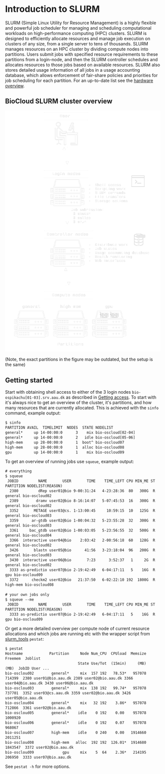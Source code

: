 # Introduction to SLURM
SLURM (Simple Linux Utility for Resource Management) is a highly flexible and powerful job scheduler for managing and scheduling computational workloads on high-performance computing (HPC) clusters. SLURM is designed to efficiently allocate resources and manage job execution on clusters of any size, from a single server to tens of thousands. SLURM manages resources on an HPC cluster by dividing compute nodes into partitions. Users submit jobs with specified resource requirements to these partitions from a login-node, and then the SLURM controller schedules and allocates resources to those jobs based on available resources. SLURM also stores detailed usage information of all jobs in a usage accounting database, which allows enforcement of fair-share policies and priorities for job scheduling for each partition. For an up-to-date list see the [hardware overview](../index.md).

## BioCloud SLURM cluster overview
![SLURM overview](img/slurm-overview-inverted.png)

(Note, the exact partitions in the figure may be outdated, but the setup is the same)

## Getting started
Start with obtaining shell access to either of the 3 login nodes `bio-ospikachu[01-03].srv.aau.dk` as described in [Getting access](../access/ssh.md). To start with it's always nice to get an overview of the cluster, it's partitions, and how many resources that are currently allocated. This is achieved with the `sinfo` command, example output:

```
$ sinfo
PARTITION AVAIL  TIMELIMIT  NODES  STATE NODELIST
general*     up 14-00:00:0      3    mix bio-oscloud[02-04]
general*     up 14-00:00:0      2   idle bio-oscloud[05-06]
high-mem     up 28-00:00:0      1  boot^ bio-oscloud07
high-mem     up 28-00:00:0      1  alloc bio-oscloud08
gpu          up 14-00:00:0      1    mix bio-oscloud09
```

To get an overview of running jobs use `squeue`, example output:
```
# everything
$ squeue
 JOBID         NAME       USER       TIME    TIME_LEFT CPU MIN_ME ST PARTITION NODELIST(REASON)
  2380         dRep user01@bio 9-00:31:24   4-23:28:36  80   300G  R   general bio-oscloud02
  2389        dramv user02@bio 8-16:14:07   5-07:45:53  16   300G  R   general bio-oscloud02
  3352       METAGE user03@cs. 1-13:00:45     10:59:15  10   125G  R   general bio-oscloud03
  3359      ar-gtdb user02@bio 1-00:04:32   5-23:55:28  32   300G  R   general bio-oscloud03
  3361     bac_gtdb user02@bio 1-00:03:05   5-23:56:55  32   500G  R   general bio-oscloud04
  3366  interactive user04@bio    2:03:42   2-00:56:18  60   128G  R   general bio-oscloud02
  3426       blastn user05@bio      41:56   3-23:18:04  96   200G  R   general bio-oscloud03
  3430  interactive user06@bio       7:23      3:52:37   1     2G  R   general bio-oscloud02
  3333 as-predictio user07@bio 2-19:42:49   6-04:17:11   5    16G  R       gpu bio-oscloud09
  3372      checkm2 user02@bio   21:37:50   6-02:22:10 192  1800G  R  high-mem bio-oscloud08

# your own jobs only
$ squeue --me
 JOBID         NAME       USER       TIME    TIME_LEFT CPU MIN_ME ST PARTITION NODELIST(REASON)
  3333 as-predictio user07@bio 2-19:42:49   6-04:17:11   5    16G  R       gpu bio-oscloud09
```

Or get a more detailed overview per compute node of current resource allocations and which jobs are running etc with the wrapper script from [slurm_tools](https://github.com/OleHolmNielsen/Slurm_tools) `pestat`:
```
$ pestat
Hostname            Partition     Node Num_CPU  CPUload  Memsize  Freemem  Joblist
                                 State Use/Tot  (15min)     (MB)     (MB)  JobID User ...
bio-oscloud02        general*     mix  157 192   78.53*   957078   714399  2380 user01@bio.aau.dk 2389 user02@bio.aau.dk 3366 user04@bio.aau.dk 3430 user06@bio.aau.dk  
bio-oscloud03        general*     mix  138 192   99.74*   957078   737701  3352 user03@cs.aau.dk 3359 user02@bio.aau.dk 3426 user05@bio.aau.dk  
bio-oscloud04        general*     mix   32 192    3.86*   957078   712866  3361 user02@bio.aau.dk  
bio-oscloud05        general*    idle    0 192    0.00    957078  1000920   
bio-oscloud06        general*    idle    0 192    0.07    957078   968067   
bio-oscloud07        high-mem    idle    0 240    0.00   1914660  2011251   
bio-oscloud08        high-mem   alloc  192 192  126.01*  1914680  1843547  3372 user02@bio.aau.dk  
bio-oscloud09             gpu     mix    5  64    2.36*   214195   206950  3333 user07@bio.aau.dk  
```

See `pestat -h` for more options.
